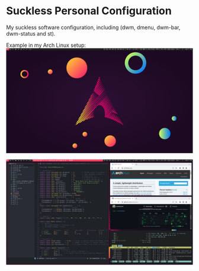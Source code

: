 # Suckless Personal Configuration
My suckless software configuration, including (dwm, dmenu, dwm-bar, dwm-status and st).

Example in my Arch Linux setup:
![Print 2 of my arch linux setup](/assets/arch-print-2.png)

![Print 1 of my arch linux setup](/assets/arch-print-1.png)
